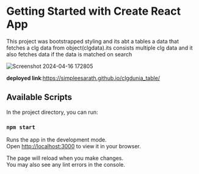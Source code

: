 # Getting Started with Create React App

This project was bootstrapped styling and its abt a tables a data that fetches a clg data from object(clgdata).its consists multiple clg data and it also fetches data if the data is matched on search  

![Screenshot 2024-04-16 172805](https://github.com/simpleesarath/clgdunia_table/assets/88574803/9481c2f5-0f17-4630-a76d-b05bcc804b58)



**deployed link**:https://simpleesarath.github.io/clgdunia_table/

## Available Scripts

In the project directory, you can run:

### `npm start`

Runs the app in the development mode.\
Open [http://localhost:3000](http://localhost:3000) to view it in your browser.

The page will reload when you make changes.\
You may also see any lint errors in the console.




